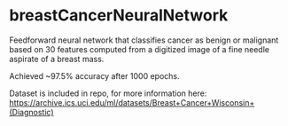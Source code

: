 # breastCancerNeuralNetwork
Feedforward neural network that classifies cancer as benign or malignant based on 30 features computed from a digitized image of a fine needle aspirate of a breast mass.

Achieved ~97.5% accuracy after 1000 epochs.

Dataset is included in repo, for more information here: https://archive.ics.uci.edu/ml/datasets/Breast+Cancer+Wisconsin+(Diagnostic)
